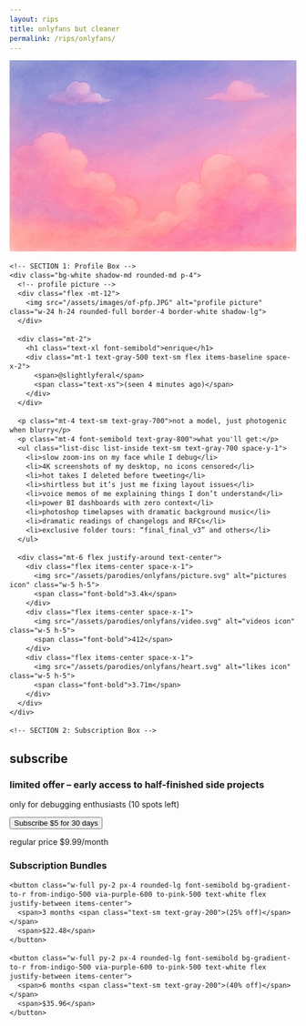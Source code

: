 ```yaml
---
layout: rips
title: onlyfans but cleaner
permalink: /rips/onlyfans/
---
```


<div class="w-full bg-gray-50">
  <!-- cover image -->
  <img src="/assets/images/of-cover.jpg" alt="cover image" class="w-full h-40 object-cover object-center">

  <div class="px-6 py-4 space-y-4">
    
    <!-- SECTION 1: Profile Box -->
    <div class="bg-white shadow-md rounded-md p-4">
      <!-- profile picture -->
      <div class="flex -mt-12">
        <img src="/assets/images/of-pfp.JPG" alt="profile picture" class="w-24 h-24 rounded-full border-4 border-white shadow-lg">
      </div>

      <div class="mt-2">
        <h1 class="text-xl font-semibold">enrique</h1>
        <div class="mt-1 text-gray-500 text-sm flex items-baseline space-x-2">
          <span>@slightlyferal</span>
          <span class="text-xs">(seen 4 minutes ago)</span>
        </div>
      </div>

      <p class="mt-4 text-sm text-gray-700">not a model, just photogenic when blurry</p>
      <p class="mt-4 font-semibold text-gray-800">what you'll get:</p>
      <ul class="list-disc list-inside text-sm text-gray-700 space-y-1">
        <li>slow zoom-ins on my face while I debug</li>
        <li>4K screenshots of my desktop, no icons censored</li>
        <li>hot takes I deleted before tweeting</li>
        <li>shirtless but it’s just me fixing layout issues</li>
        <li>voice memos of me explaining things I don’t understand</li>
        <li>power BI dashboards with zero context</li>
        <li>photoshop timelapses with dramatic background music</li>
        <li>dramatic readings of changelogs and RFCs</li>
        <li>exclusive folder tours: “final_final_v3” and others</li>
      </ul>

      <div class="mt-6 flex justify-around text-center">
        <div class="flex items-center space-x-1">
          <img src="/assets/parodies/onlyfans/picture.svg" alt="pictures icon" class="w-5 h-5">
          <span class="font-bold">3.4k</span>
        </div>
        <div class="flex items-center space-x-1">
          <img src="/assets/parodies/onlyfans/video.svg" alt="videos icon" class="w-5 h-5">
          <span class="font-bold">412</span>
        </div>
        <div class="flex items-center space-x-1">
          <img src="/assets/parodies/onlyfans/heart.svg" alt="likes icon" class="w-5 h-5">
          <span class="font-bold">3.71m</span>
        </div>
      </div>
    </div>

    <!-- SECTION 2: Subscription Box -->
<div class="bg-white shadow-md rounded-md p-6 space-y-6">
  <!-- Section Header -->
  <h2 class="text-xl font-bold text-gray-800">subscribe</h2>

  <!-- Limited Offer Box -->
  <div class="bg-gradient-to-r from-indigo-100 via-purple-100 to-pink-100 p-4 rounded-md space-y-1">
    <h3 class="font-semibold text-gray-800">limited offer – early access to half-finished side projects</h3>
    <p class="text-sm text-gray-600">only for debugging enthusiasts (10 spots left)</p>
  </div>

  <!-- Basic Subscription -->
  <div class="space-y-1">
    <button class="w-full py-2 px-4 rounded-lg font-semibold bg-gradient-to-r from-indigo-500 via-purple-600 to-pink-500 text-white flex justify-between items-center">
      <span>Subscribe</span>
      <span>$5 for 30 days</span>
    </button>
    <p class="text-xs text-gray-500 text-right">regular price $9.99/month</p>
  </div>

  <!-- Bundles Section -->
  <div class="space-y-3">
    <h3 class="text-lg font-semibold text-gray-800">Subscription Bundles</h3>

    <button class="w-full py-2 px-4 rounded-lg font-semibold bg-gradient-to-r from-indigo-500 via-purple-600 to-pink-500 text-white flex justify-between items-center">
      <span>3 months <span class="text-sm text-gray-200">(25% off)</span></span>
      <span>$22.48</span>
    </button>

    <button class="w-full py-2 px-4 rounded-lg font-semibold bg-gradient-to-r from-indigo-500 via-purple-600 to-pink-500 text-white flex justify-between items-center">
      <span>6 months <span class="text-sm text-gray-200">(40% off)</span></span>
      <span>$35.96</span>
    </button>
  </div>
</div>

  </div>
</div>
